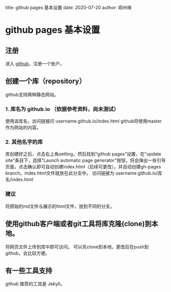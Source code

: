 title: github pages 基本设置
date: 2020-07-20
author: 郑州峰

# github pages 基本设置
## 注册
进入 [github](https://github.com)，注册一个账户。
## 创建一个库（repository）
github支持两种静态网站。
### 1. 库名为 github.io （依据参考资料，尚未测试）
使用该库名，访问链接问 username.github.io/index.html
github将使用master作为网站的内容。
### 2. 其他名字的库
库创建好之后，点击右上角setting，然后找到“github pages”设置，在"update site"条目下，选择"Launch automatic page generator"按钮，将会弹出一些引导页面，点击确认即可自动创建index.html（后续可更改）。并自动创建gh-pages branch。index.html文件就放在此分支中。
访问链接为 username.github.io/库名/index.html
### 建议
将原始的md文件与展示的html文件，放到不同的分支。
## 使用github客户端或者git工具将库克隆(clone)到本地。
将网页文件上传到库中即可访问。
可以先clone到本地，更改后在push到github，会比较方便。
## 有一些工具支持
github 推荐的工具是 JekyII。
